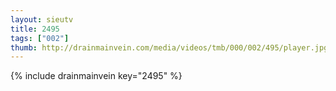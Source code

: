 ```yaml
--- 
layout: sieutv
title: 2495
tags: ["002"]
thumb: http://drainmainvein.com/media/videos/tmb/000/002/495/player.jpg
---
```

{% include drainmainvein key="2495" %} 
